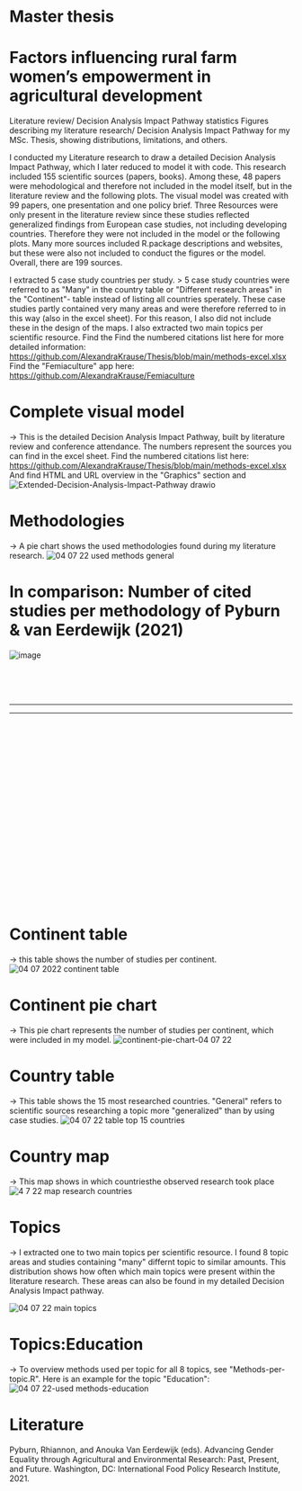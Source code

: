 # Master thesis 
# Factors influencing rural farm women’s empowerment in agricultural development

Literature review/ Decision Analysis Impact Pathway statistics
Figures describing my literature research/ Decision Analysis Impact Pathway for my MSc. Thesis, showing distributions, limitations, and others.

I conducted my Literature research to draw a detailed Decision Analysis Impact Pathway, which I later reduced to model it with code. This research included 155 scientific sources (papers, books). Among these, 48 papers were mehodological and therefore not included in the model itself, but in the literature review and the following plots. The visual model was created with 99 papers, one presentation and one policy brief. Three Resources were only present in the literature review since these studies reflected generalized findings from European case studies, not including developing countries. Therefore they were not included in the model or the following plots.
Many more sources included R.package descriptions and websites, but these were also not included to conduct the figures or the model. Overall, there are 199 sources.

I extracted 5 case study countries per study. > 5 case study countries were referred to as "Many" in the country table or "Different research areas" in the "Continent"- table instead of listing all countries sperately. These case studies partly contained very many areas and were therefore referred to in this way (also in the excel sheet). For this reason, I also did not include these in the design of the maps.
I also extracted two main topics per scientific resource.
Find the Find the numbered citations list here for more detailed information: https://github.com/AlexandraKrause/Thesis/blob/main/methods-excel.xlsx
Find the "Femiaculture" app here: https://github.com/AlexandraKrause/Femiaculture

# Complete visual model
-> This is the detailed Decision Analysis Impact Pathway, built by literature review and conference attendance. The numbers represent the sources you can find in the excel sheet. Find the numbered citations list here:
https://github.com/AlexandraKrause/Thesis/blob/main/methods-excel.xlsx
And find HTML and URL overview in the "Graphics" section and 
![Extended-Decision-Analysis-Impact-Pathway drawio](https://user-images.githubusercontent.com/82711784/177217685-211bb653-c3b5-46d8-abf8-cf0dbfca419e.png)

# Methodologies
-> A pie chart shows the used methodologies found during my literature research.
![04 07 22 used methods general](https://user-images.githubusercontent.com/82711784/177217750-ca886b9a-ea95-4614-bf49-a07908d9d578.png)

# In comparison: Number of cited studies per methodology of Pyburn & van Eerdewijk (2021)
![image](https://user-images.githubusercontent.com/82711784/175346910-5405ef3a-2247-415b-b697-2b3788c41ba2.png)

<br><br><br>
<hr><hr>
<br><br><br><br><br><br><br><br><br><br><br><br><br><br><br><br><br><br><br>



# Continent table
-> this table shows the  number of studies per continent.
![04 07 2022 continent table](https://user-images.githubusercontent.com/82711784/177217783-6a262fc6-33a5-40de-8622-d848a68927f9.png)

# Continent pie chart
-> This pie chart represents the number of studies per continent, which were included in my model.
![continent-pie-chart-04 07 22](https://user-images.githubusercontent.com/82711784/177217796-ac729cdd-e4f4-45b2-b6f4-82a7cb8ea31f.png)

# Country table
-> This table shows the 15 most researched countries. "General" refers to scientific sources researching a topic more "generalized" than by using case studies.
![04 07 22 table top 15 countries](https://user-images.githubusercontent.com/82711784/177217814-fd2db076-c3e0-431e-944f-b270a49602dd.png)

# Country map
-> This map shows in which countriesthe observed research took place 
![4 7 22 map research countries](https://user-images.githubusercontent.com/82711784/177217898-451b61be-378c-4596-8196-81ca80303ea9.png)

# Topics
-> I extracted one to two main topics per scientific resource. I found 8 topic areas and studies containing "many" differnt topic to similar amounts. This distribution shows how often which main topics were present within the literature research. These areas can also be found in my detailed Decision Analysis Impact pathway.

![04 07 22 main topics](https://user-images.githubusercontent.com/82711784/177217831-a06ed4b4-7d32-4094-8165-863af1a825ae.png)


# Topics:Education
-> To overview methods used per topic for all 8 topics, see "Methods-per-topic.R". Here is an example for the topic "Education":
![04 07 22-used methods-education](https://user-images.githubusercontent.com/82711784/177217848-2a94083c-5a5f-43cd-acc1-48d861b1e318.png)

# Literature
Pyburn, Rhiannon, and Anouka Van Eerdewijk (eds).
Advancing Gender Equality through Agricultural and Environmental Research: Past,
Present, and Future. Washington, DC: International Food Policy Research Institute,
2021.

